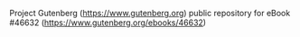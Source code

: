 Project Gutenberg (https://www.gutenberg.org) public repository for eBook #46632 (https://www.gutenberg.org/ebooks/46632)
